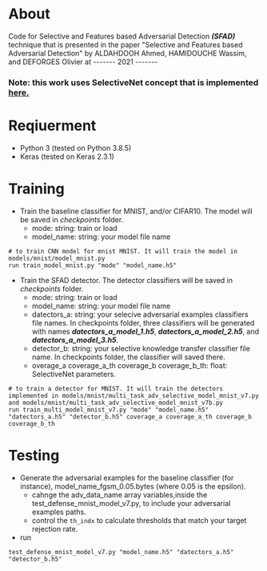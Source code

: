 # About
Code for Selective and Features based Adversarial Detection _**(SFAD)**_ technique that is presented in the paper "Selective and Features based Adversarial Detection" by ALDAHDOOH Ahmed, HAMIDOUCHE Wassim, and DEFORGES Olivier at ------- 2021 -------
### Note: this work uses SelectiveNet concept that is implemented [here.](https://github.com/anonygit32/SelectiveNet)

# Reqiuerment
- Python 3 (tested on Python 3.8.5)
- Keras (tested on Keras 2.3.1)

# Training
- Train the baseline classifier for MNIST, and/or CIFAR10. The model will be saved in _checkpoints_ folder.
    * mode: string: train or load
    * model_name: string: your model file name
 ```
 # to train CNN model for mnist MNIST. It will train the model in models/mnist/model_mnist.py
 run train_model_mnist.py "mode" "model_name.h5" 
 ```
- Train the SFAD detector. The detector classifiers will be saved in _checkpoints_ folder.
    * mode: string: train or load
    * model_name: string: your model file name
    * datectors_a: string: your selecive adversarial examples classifiers file names. In checkpoints folder, three classifiers will be generated with names _**datectors_a_model_1.h5**_, _**datectors_a_model_2.h5**_, and _**datectors_a_model_3.h5**_.
    * detector_b: string: your selective knowledge transfer classifier file name. In checkpoints folder, the classifier will saved there.
    * overage_a coverage_a_th coverage_b coverage_b_th: float: SelectiveNet parameters.
 ```
 # to train a detector for MNIST. It will train the detectors implemented in models/mnist/multi_task_adv_selective_model_mnist_v7.py  and models/mnist/multi_task_adv_selective_model_mnist_v7b.py
 run train_multi_model_mnist_v7.py "mode" "model_name.h5" "datectors_a.h5" "detector_b.h5" coverage_a coverage_a_th coverage_b coverage_b_th
 ```
 # Testing
 - Generate the adversarial examples for the baseline classifier (for instance), model_name_fgsm_0.05.bytes (where 0.05 is the epsilon).
   * cahnge the adv_data_name array variables,inside the test_defense_mnist_model_v7.py, to include your adversarial examples paths.
   * control the ```th_indx``` to calculate thresholds that match your target rejection rate.
 - run 
 ```
 test_defense_mnist_model_v7.py "model_name.h5" "datectors_a.h5" "detector_b.h5"
 ```
